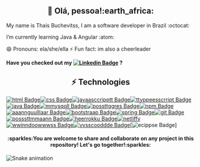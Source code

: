<h2 align="center"> 👋 Olá, pessoa!:earth_africa:</h2>

My name is Thais Buchevitss, I am a software developer in Brazil :octocat:

I’m currently learning Java & Angular :atom:


😄 Pronouns: ela/she/ella
⚡ Fun fact: im also a cheerleader

**Have you checked out my [![Linkedin Badge](https://img.shields.io/badge/-LinkedIn-blue?style=flat-square&logo=Linkedin&logoColor=white&link=https://www.linkedin.com/in/thais-buchweitz/)](https://www.linkedin.com/in/thais-buchweitz/) ?**


<h2 align="center"> ⚡ Technologies</h2>

[![html Badge](https://img.shields.io/badge/HTML5-E34F26?style=for-the-badge&logo=html5&logoColor=white&link=https://github.com/prisciladuarte)](https://github.com/prisciladuarte)[![css Badge](https://img.shields.io/badge/CSS3-1572B6?style=for-the-badge&logo=css3&logoColor=white&link=https://github.com/prisciladuarte)](https://github.com/prisciladuarte)[![javaasccripptt Badge](https://img.shields.io/badge/JavaScript-323330?style=for-the-badge&logo=javascript&logoColor=F7DF1E&link=https://github.com/prisciladuarte)](https://github.com/prisciladuarte)[![ttyppeesscrript Badge](https://img.shields.io/badge/TypeScript-007ACC?style=for-the-badge&logo=typescript&logoColor=white&link=https://github.com/prisciladuarte)](https://github.com/prisciladuarte)[![java Badge](https://img.shields.io/badge/Java-ED8B00?style=for-the-badge&logo=java&logoColor=white&link=https://github.com/prisciladuarte)](https://github.com/prisciladuarte)[![mmysqqll Badge](https://img.shields.io/badge/MySQL-00000F?style=for-the-badge&logo=mysql&logoColor=white&link=https://github.com/prisciladuarte)](https://github.com/prisciladuarte)[![possttggres Badge](https://img.shields.io/badge/PostgreSQL-316192?style=for-the-badge&logo=postgresql&logoColor=white&link=https://github.com/prisciladuarte)](https://github.com/prisciladuarte)[![npm Badge](https://img.shields.io/badge/npm-CB3837?style=for-the-badge&logo=npm&logoColor=white&link=https://github.com/prisciladuarte)](https://github.com/prisciladuarte)[![aaannguulllaar Badge](	https://img.shields.io/badge/Angular-DD0031?style=for-the-badge&logo=angular&logoColor=white&link=https://github.com/prisciladuarte)](https://github.com/prisciladuarte)[![bootstraap Badge](https://img.shields.io/badge/Bootstrap-563D7C?style=for-the-badge&logo=bootstrap&logoColor=white&link=https://github.com/prisciladuarte)](https://github.com/prisciladuarte)[![spring Badge](https://img.shields.io/badge/Spring-6DB33F?style=for-the-badge&logo=spring&logoColor=white&link=https://github.com/prisciladuarte)](https://github.com/prisciladuarte)[![git Badge](https://img.shields.io/badge/Git-F05032?style=for-the-badge&logo=git&logoColor=white&link=https://github.com/prisciladuarte)](https://github.com/prisciladuarte)[![posssttmmaann Badge](https://img.shields.io/badge/Postman-FF6C37?style=for-the-badge&logo=Postman&logoColor=white&link=https://github.com/prisciladuarte)](https://github.com/prisciladuarte)[![heerrokku Badge](https://img.shields.io/badge/Heroku-430098?style=for-the-badge&logo=heroku&logoColor=white&link=https://github.com/prisciladuarte)](https://github.com/prisciladuarte)[![netliffy](https://img.shields.io/badge/Netlify-00C7B7?style=for-the-badge&logo=netlify&logoColor=white&link=https://github.com/prisciladuarte)](https://github.com/prisciladuarte)[![wwinndoowwwss Badge](https://img.shields.io/badge/Windows-0078D6?style=for-the-badge&logo=windows&logoColor=white&link=https://github.com/prisciladuarte)](https://github.com/prisciladuarte)[![vvsscooddde Badge](https://img.shields.io/badge/Visual_Studio_Code-0078D4?style=for-the-badge&logo=visual%20studio%20code&logoColor=white&link=https://github.com/prisciladuarte)](https://github.com/prisciladuarte)[![ecippse Badge](https://img.shields.io/badge/Eclipse-2C2255?style=for-the-badge&logo=eclipse&logoColor=white&link=https://github.com/prisciladuarte)]

<h4 align="center"> :sparkles:You are welcome to share and collaborate on any project in this repository! Let's go together!:sparkles:</h4>


![Snake animation](https://github.com/codethi/codethi/blob/output/github-contribution-grid-snake.svg)


<!--
**buchevitss/buchevitss** is a ✨ _special_ ✨ repository because its `README.md` (this file) appears on your GitHub profile.

Here are some ideas to get you started:

- 🔭 I’m currently working on ...
- 🌱 I’m currently learning ...
- 👯 I’m looking to collaborate on ...
- 🤔 I’m looking for help with ...
- 💬 Ask me about ...
- 📫 How to reach me: ...
- 😄 Pronouns: ...
- ⚡ Fun fact: ...
-->
